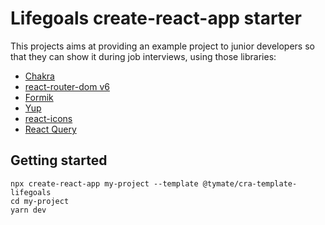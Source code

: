 # Lifegoals create-react-app starter

This projects aims at providing an example project to junior developers so that they can show it during job interviews, using those libraries:

- [Chakra](https://chakra-ui.com/)
- [react-router-dom v6](https://reacttraining.com/blog/react-router-v6-pre/)
- [Formik](https://formik.org/docs/overview)
- [Yup](https://github.com/jquense/yup#api)
- [react-icons](https://react-icons.github.io/react-icons/)
- [React Query](https://react-query.tanstack.com/)

## Getting started

```
npx create-react-app my-project --template @tymate/cra-template-lifegoals
cd my-project
yarn dev
```
